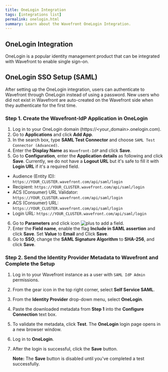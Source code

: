 ```yaml
---
title: OneLogin Integration
tags: [integrations list]
permalink: onelogin.html
summary: Learn about the Wavefront OneLogin Integration.
---
```

## OneLogin Integration

OneLogin is a popular identity management product that can be integrated with Wavefront to enable single sign-on.
## OneLogin SSO Setup (SAML)

After setting up the OneLogin integration, users can authenticate to Wavefront through OneLogin instead of using a password.  New users who did not exist in Wavefront are auto-created on the Wavefront side when they authenticate for the first time.


### Step 1. Create the Wavefront-IdP Application in OneLogin

1. Log in to your OneLogin domain (https://\<your_domain>.onelogin.com).
2. Go to **Applications** and click **Add App**.
3. In the search box, type **SAML Test Connector** and choose `SAML Test Connector (Advanced)`.
4. Enter the **Display Name** as `Wavefront-IdP` and click **Save**.
5. Go to **Configuration**, enter the **Application details** as following and click **Save**.
   Currently, we do not have a **Logout URL** but it's safe to fill it with **Login URL** if it's a required field.
  - Audience (Entity ID): `https://YOUR_CLUSTER.wavefront.com/api/saml/login`
  - Recipient: `https://YOUR_CLUSTER.wavefront.com/api/saml/login`
  - ACS (Consumer) URL Validator: `https://YOUR_CLUSTER.wavefront.com/api/saml/login`
  - ACS (Consumer) URL: `https://YOUR_CLUSTER.wavefront.com/api/saml/login`
  - Login URL: `https://YOUR_CLUSTER.wavefront.com/api/saml/login`
6. Go to **Parameters** and click icon ![plus](https://wavefront-img.s3-us-west-2.amazonaws.com/icon-plus-16.png) to add a field.
7. Enter the **Field name**, enable the flag **Include in SAML assertion** and click **Save**. Set **Value** to **Email** and Click **Save**.
8. Go to **SSO**, change the **SAML Signature Algorithm** to **SHA-256**, and click **Save**.


### Step 2. Send the Identity Provider Metadata to Wavefront and Complete the Setup

1. Log in to your Wavefront instance as a user with `SAML IdP Admin` permissions.
1. From the gear icon in the top right corner, select **Self Service SAML**.
1. From the **Identity Provider** drop-down menu, select **OneLogin**.
1. Paste the downloaded metadata from **Step 1** into the **Configure Connection** text box.
1. To validate the metadata, click **Test**. The **OneLogin** login page opens in a new browser window.
1. Log in to **OneLogin**.
1. After the login is successful, click the **Save** button.

   **Note:** The **Save** button is disabled until you've completed a test successfully.




